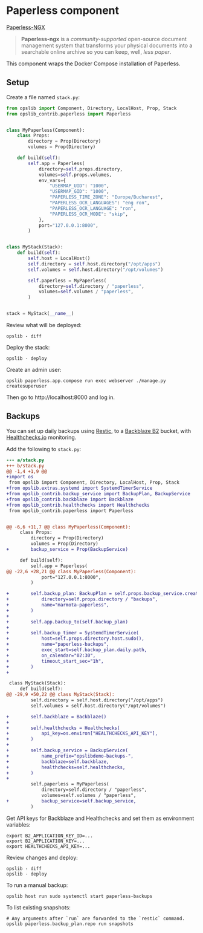 # Paperless component

[Paperless-NGX](https://docs.paperless-ngx.com)

> **Paperless-ngx** is a _community-supported_ open-source document management
> system that transforms your physical documents into a searchable online
> archive so you can keep, well, _less paper_.

This component wraps the Docker Compose installation of Paperless.

## Setup

Create a file named `stack.py`:

```py
from opslib import Component, Directory, LocalHost, Prop, Stack
from opslib_contrib.paperless import Paperless


class MyPaperless(Component):
    class Props:
        directory = Prop(Directory)
        volumes = Prop(Directory)

    def build(self):
        self.app = Paperless(
            directory=self.props.directory,
            volumes=self.props.volumes,
            env_vars={
                "USERMAP_UID": "1000",
                "USERMAP_GID": "1000",
                "PAPERLESS_TIME_ZONE": "Europe/Bucharest",
                "PAPERLESS_OCR_LANGUAGES": "eng ron",
                "PAPERLESS_OCR_LANGUAGE": "ron",
                "PAPERLESS_OCR_MODE": "skip",
            },
            port="127.0.0.1:8000",
        )


class MyStack(Stack):
    def build(self):
        self.host = LocalHost()
        self.directory = self.host.directory("/opt/apps")
        self.volumes = self.host.directory("/opt/volumes")

        self.paperless = MyPaperless(
            directory=self.directory / "paperless",
            volumes=self.volumes / "paperless",
        )


stack = MyStack(__name__)
```

Review what will be deployed:

```shell
opslib - diff
```

Deploy the stack:

```shell
opslib - deploy
```

Create an admin user:

```shell
opslib paperless.app.compose run exec webserver ./manage.py createsuperuser
```

Then go to http://localhost:8000 and log in.

## Backups

You can set up daily backups using [Restic](https://restic.net), to a [Backblaze
B2](https://www.backblaze.com/cloud-storage) bucket, with
[Healthchecks.io](https://healthchecks.io/about/) monitoring.

Add the following to `stack.py`:

```diff
--- a/stack.py
+++ b/stack.py
@@ -1,4 +1,9 @@
+import os
 from opslib import Component, Directory, LocalHost, Prop, Stack
+from opslib.extras.systemd import SystemdTimerService
+from opslib_contrib.backup_service import BackupPlan, BackupService
+from opslib_contrib.backblaze import Backblaze
+from opslib_contrib.healthchecks import Healthchecks
 from opslib_contrib.paperless import Paperless


@@ -6,6 +11,7 @@ class MyPaperless(Component):
     class Props:
         directory = Prop(Directory)
         volumes = Prop(Directory)
+        backup_service = Prop(BackupService)

     def build(self):
         self.app = Paperless(
@@ -22,6 +28,21 @@ class MyPaperless(Component):
             port="127.0.0.1:8000",
         )

+        self.backup_plan: BackupPlan = self.props.backup_service.create_plan(
+            directory=self.props.directory / "backups",
+            name="marmota-paperless",
+        )
+
+        self.app.backup_to(self.backup_plan)
+
+        self.backup_timer = SystemdTimerService(
+            host=self.props.directory.host.sudo(),
+            name="paperless-backups",
+            exec_start=self.backup_plan.daily.path,
+            on_calendar="02:30",
+            timeout_start_sec="1h",
+        )
+

 class MyStack(Stack):
     def build(self):
@@ -29,9 +50,22 @@ class MyStack(Stack):
         self.directory = self.host.directory("/opt/apps")
         self.volumes = self.host.directory("/opt/volumes")

+        self.backblaze = Backblaze()
+
+        self.healthchecks = Healthchecks(
+            api_key=os.environ["HEALTHCHECKS_API_KEY"],
+        )
+
+        self.backup_service = BackupService(
+            name_prefix="opslibdemo-backups-",
+            backblaze=self.backblaze,
+            healthchecks=self.healthchecks,
+        )
+
         self.paperless = MyPaperless(
             directory=self.directory / "paperless",
             volumes=self.volumes / "paperless",
+            backup_service=self.backup_service,
         )


```

Get API keys for Backblaze and Healthchecks and set them as environment
variables:

```shell
export B2_APPLICATION_KEY_ID=...
export B2_APPLICATION_KEY=...
export HEALTHCHECKS_API_KEY=...
```

Review changes and deploy:

```shell
opslib - diff
opslib - deploy
```

To run a manual backup:

```shell
opslib host run sudo systemctl start paperless-backups
```

To list existing snapshots:

```shell
# Any arguments after `run` are forwarded to the `restic` command.
opslib paperless.backup_plan.repo run snapshots
```
